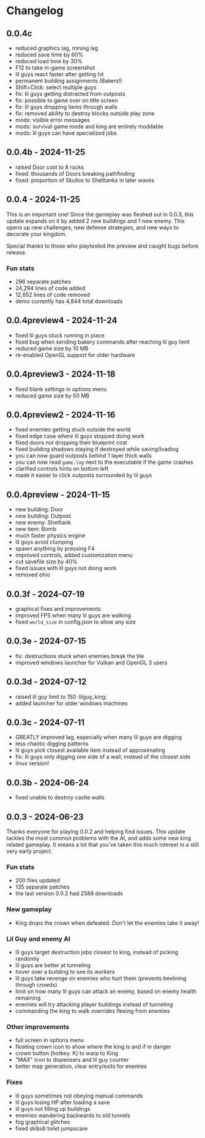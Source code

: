 # Changelog

## 0.0.4c

- reduced graphics lag, mining lag
- reduced save time by 60%
- reduced load time by 30%
- F12 to take in-game screenshot
- lil guys react faster after getting hit
- permanent building assignments (Bakers!)
- Shift+Click: select multiple guys
- fix: lil guys getting distracted from outposts
- fix: possible to game over on title screen
- fix: lil guys dropping items through walls
- fix: removed ability to destroy blocks outside play zone
- mods: visible error messages
- mods: survival game mode and king are entirely moddable
- mods: lil guys can have specialized jobs

## 0.0.4b - 2024-11-25

- raised Door cost to 8 rocks
- fixed: thousands of Doors breaking pathfinding
- fixed: proportion of Skullos to Shelltanks in later waves

## 0.0.4 - 2024-11-25

This is an important one! Since the gameplay was fleshed out in 0.0.3, this update 
expands on it by added 2 new buildings and 1 new enemy. This opens up new
challenges, new defense strategies, and new ways to decorate your kingdom.

Special thanks to those who playtested the preview and caught bugs before release.

### Fun stats
- 296 separate patches
- 24,294 lines of code added
- 12,652 lines of code removed
- demo currently has 4,844 total downloads

## 0.0.4preview4 - 2024-11-24

- fixed lil guys stuck running in place
- fixed bug when sending bakery commands after reaching lil guy limit
- reduced game size by 10 MB
- re-enabled OpenGL support for older hardware

## 0.0.4preview3 - 2024-11-18

- fixed blank settings in options menu
- reduced game size by 50 MB

## 0.0.4preview2 - 2024-11-16

- fixed enemies getting stuck outside the world
- fixed edge case where lil guys stopped doing work
- fixed doors not dropping their blueprint cost
- fixed building shadows staying if destroyed while saving/loading
- you can now guard outposts behind 1 layer thick walls
- you can now read `game.log` next to the executable if the game crashes
- clarified controls hints on bottom left
- made it easier to click outposts surrounded by lil guys

## 0.0.4preview - 2024-11-15

- new building: Door
- new building: Outpost
- new enemy: Shelltank
- new item: Bomb
- much faster physics engine
- lil guys avoid clumping
- spawn anything by pressing F4
- improved controls, added customization menu
- cut savefile size by 40%
- fixed issues with lil guys not doing work
- removed ohio

## 0.0.3f - 2024-07-19

- graphical fixes and improvements
- improved FPS when many lil guys are walking
- fixed `world_size` in config.json to allow any size

## 0.0.3e - 2024-07-15

- fix: destructions stuck when enemies break the tile
- improved windows launcher for Vulkan and OpenGL 3 users

## 0.0.3d - 2024-07-12

- raised lil guy limit to 150 :lilguy_king:
- added launcher for older windows machines

## 0.0.3c - 2024-07-11 

- GREATLY improved lag, especially when many lil guys are digging
- less chaotic digging patterns
- lil guys pick closest available item instead of approximating
- fix: lil guys only digging one side of a wall, instead of the closest side
- linux version!

## 0.0.3b - 2024-06-24

- fixed unable to destroy castle walls

## 0.0.3 - 2024-06-23

Thanks everyone for playing 0.0.2 and helping find issues. This update tackles the most common problems with the AI, and adds some new king related gameplay. It means a lot that you've taken this much interest in a still very early project.

### Fun stats
- 200 files updated
- 135 separate patches
- the last version 0.0.2 had 2588 downloads

### New gameplay
- King drops the crown when defeated. Don't let the enemies take it away! 

### Lil Guy and enemy AI
- lil guys target destruction jobs closest to king, instead of picking randomly
- lil guys are better at tunneling
- hover over a building to see its workers
- lil guys take revenge on enemies who hurt them (prevents beelining through crowds) 
- limit on how many lil guys can attack an enemy, based on enemy health remaining
- enemies will try attacking player buildings instead of tunneling
- commanding the king to walk overrides fleeing from enemies 

### Other improvements
- full screen in options menu
- floating crown icon to show where the king is and if in danger
- crown button (hotkey: K) to warp to King
- "MAX" icon to dispensers and lil guy counter
- better map generation, clear entry/exits for enemies

### Fixes
- lil guys sometimes not obeying manual commands
- lil guys losing HP after loading a save
- lil guys not filling up buildings
- enemies wandering backwards to old tunnels
- fog graphical glitches
- fixed skibidi toilet jumpscare